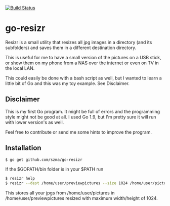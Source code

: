 [![Build Status](https://api.travis-ci.org/szma/go-resizr.svg?branch=master)](https://travis-ci.org/szma/go-resizr)

go-resizr
=========

Resizr is a small utility that resizes all jpg images in a directory (and its subfolders)
and saves them in a different destination directory.

This is useful for me to have a small version of the pictures on a USB stick, or show them on my phone from a NAS over the internet or even on TV in the local LAN. 

This could easily be done with a bash script as well, but I wanted to learn a little bit of Go and this was my toy example. See Disclaimer.

Disclaimer
----------

This is my first Go program. It might be full of errors and the programming style might not be good at all.
I used Go 1.9, but I'm pretty sure it will run with lower version's as well.

Feel free to contribute or send me some hints to improve the program.

Installation
------------

```bash
$ go get github.com/szma/go-resizr
```

If the $GOPATH/bin folder is in your $PATH run


```bash
$ resizr help
$ resizr --dest /home/user/previewpictures --size 1024 /home/user/pictures
```

This stores all your jpgs from /home/user/pictures in /home/user/previewpictures resized with maximum width/height of 1024.

